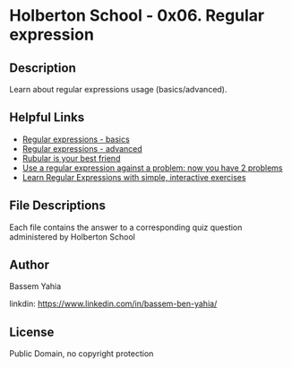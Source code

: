 # Holberton School - 0x06. Regular expression
## Description
Learn about regular expressions usage (basics/advanced).

## Helpful Links
* <a href="https://www.slideshare.net/neha_jain/introducing-regular-expressions">Regular expressions - basics</a>
* <a href="https://www.slideshare.net/neha_jain/advanced-regular-expressions-80296518">Regular expressions - advanced</a>
* <a href="https://rubular.com/">Rubular is your best friend</a>
* <a href="https://blog.codinghorror.com/regular-expressions-now-you-have-two-problems/">Use a regular expression against a problem: now you have 2 problems</a>
* <a href="https://regexone.com/">Learn Regular Expressions with simple, interactive exercises</a>

## File Descriptions
Each file contains the answer to a corresponding quiz question administered by Holberton School

## Author
Bassem Yahia

linkdin: https://www.linkedin.com/in/bassem-ben-yahia/

## License
Public Domain, no copyright protection
